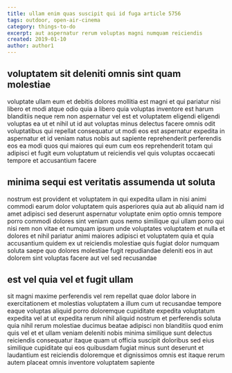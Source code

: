 ```yaml
---
title: ullam enim quas suscipit qui id fuga article 5756
tags: outdoor, open-air-cinema
category: things-to-do
excerpt: aut aspernatur rerum voluptas magni numquam reiciendis
created: 2019-01-10
author: author1
---
```


## voluptatem sit deleniti omnis sint quam molestiae

voluptate ullam eum et debitis dolores mollitia est magni et qui pariatur nisi libero et modi atque odio quia a libero quia voluptas inventore est harum blanditiis neque rem non aspernatur vel est et voluptatem eligendi eligendi voluptas ea ut et nihil ut id aut voluptas minus delectus facere omnis odit voluptatibus qui repellat consequatur ut modi eos est aspernatur expedita in aspernatur et id veniam natus nobis aut sapiente reprehenderit perferendis eos ea modi quos qui maiores qui eum cum eos reprehenderit totam qui adipisci et fugit eum voluptatum ut reiciendis vel quis voluptas occaecati tempore et accusantium facere

## minima sequi est veritatis assumenda ut soluta

nostrum est provident et voluptatem in qui expedita ullam in nisi animi commodi earum dolor voluptatem quis asperiores quia aut ab aliquid nam id amet adipisci sed deserunt aspernatur voluptate enim optio omnis tempore porro commodi dolores sint veniam quos nemo similique qui ullam porro qui nisi rem non vitae et numquam ipsum unde voluptates voluptatem et nulla et dolores et nihil pariatur animi maiores adipisci et voluptatem quia et quia accusantium quidem ex ut reiciendis molestiae quis fugiat dolor numquam soluta saepe quo dolores molestiae fugit repudiandae deleniti eos in aut dolorem sint voluptas facere aut vel sed recusandae

## est vel quia vel et fugit ullam

sit magni maxime perferendis vel rem repellat quae dolor labore in exercitationem et molestias voluptatem a illum cum ut recusandae tempore eaque voluptas aliquid porro doloremque cupiditate expedita voluptatum expedita vel at ut expedita rerum nihil aliquid nostrum et perferendis soluta quia nihil rerum molestiae ducimus beatae adipisci non blanditiis quod enim quis vel et et ullam veniam deleniti nobis minima similique sunt delectus reiciendis consequatur itaque quam ut officia suscipit doloribus sed eius similique cupiditate qui eos quibusdam fugiat minus sunt deserunt et laudantium est reiciendis doloremque et dignissimos omnis est itaque rerum autem placeat omnis inventore voluptatem sapiente
